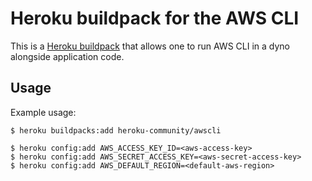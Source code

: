 Heroku buildpack for the AWS CLI
================================

This is a [Heroku buildpack](http://devcenter.heroku.com/articles/buildpacks)
that allows one to run AWS CLI in a dyno alongside application code.

Usage
-----

Example usage:

    $ heroku buildpacks:add heroku-community/awscli

    $ heroku config:add AWS_ACCESS_KEY_ID=<aws-access-key>
    $ heroku config:add AWS_SECRET_ACCESS_KEY=<aws-secret-access-key>
    $ heroku config:add AWS_DEFAULT_REGION=<default-aws-region>
